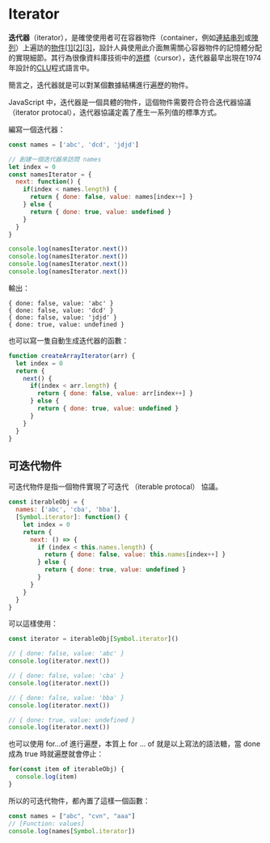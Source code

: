 # Iterator

**迭代器**（iterator），是確使使用者可在容器物件（container，例如[連結串列](https://zh.wikipedia.org/wiki/鏈表)或[陣列](https://zh.wikipedia.org/wiki/陣列)）上遍訪的[物件](https://zh.wikipedia.org/wiki/对象_(计算机科学))[[1\]](https://zh.wikipedia.org/wiki/迭代器#cite_note-1)[[2\]](https://zh.wikipedia.org/wiki/迭代器#cite_note-definition-2)[[3\]](https://zh.wikipedia.org/wiki/迭代器#cite_note-3)，設計人員使用此介面無需關心容器物件的記憶體分配的實現細節。其行為很像資料庫技術中的[游標](https://zh.wikipedia.org/wiki/指標_(資料庫))（cursor），迭代器最早出現在1974年設計的[CLU](https://zh.wikipedia.org/wiki/CLU)程式語言中。

簡言之，迭代器就是可以對某個數據結構進行遍歷的物件。

JavaScript 中，迭代器是一個具體的物件，這個物件需要符合符合迭代器協議（iterator protocal），迭代器協議定義了產生一系列值的標準方式。

編寫一個迭代器：

```js
const names = ['abc', 'dcd', 'jdjd']

// 創建一個迭代器來訪問 names
let index = 0
const namesIterator = {
  next: function() {
    if(index < names.length) {
      return { done: false, value: names[index++] }
    } else {
      return { done: true, value: undefined }
    }
  }
}

console.log(namesIterator.next())
console.log(namesIterator.next())
console.log(namesIterator.next())
console.log(namesIterator.next())
```

輸出：

```
{ done: false, value: 'abc' }
{ done: false, value: 'dcd' }
{ done: false, value: 'jdjd' }
{ done: true, value: undefined }
```

也可以寫一隻自動生成迭代器的函數：

```js
function createArrayIterator(arr) {
  let index = 0
  return {
    next() {
      if(index < arr.length) {
        return { done: false, value: arr[index++] }
      } else {
        return { done: true, value: undefined }
      }
    }
  }
}
```



## 可迭代物件

可迭代物件是指一個物件實現了可迭代 （iterable protocal） 協議。

```js
const iterableObj = {
  names: ['abc', 'cba', 'bba'],
  [Symbol.iterator]: function() {
    let index = 0
    return {
      next: () => {
        if (index < this.names.length) {
          return { done: false, value: this.names[index++] }
        } else {
          return { done: true, value: undefined }
        }
      }
    }
  }
}
```

可以這樣使用：

```js
const iterator = iterableObj[Symbol.iterator]()

// { done: false, value: 'abc' }
console.log(iterator.next())

// { done: false, value: 'cba' }
console.log(iterator.next())

// { done: false, value: 'bba' }
console.log(iterator.next())

// { done: true, value: undefined }
console.log(iterator.next())
```

也可以使用 for...of 進行遍歷，本質上 for ... of 就是以上寫法的語法糖，當 done 成為 true 時就遍歷就會停止：

```js
for(const item of iterableObj) {
  console.log(item)
}
```

 所以的可迭代物件，都內置了這樣一個函數：

```js
const names = ["abc", "cvn", "aaa"]
// [Function: values]
console.log(names[Symbol.iterator])
```

